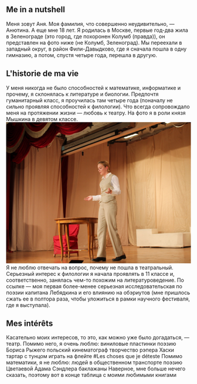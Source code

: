 ## Me in a nutshell
Меня зовут Аня. Моя фамилия, что совершенно неудивительно, — Анютина. А еще мне 18 лет.
Я родилась в Москве, первые год-два жила в Зеленограде (это город, где похоронен Колумб (правда)), он представлен на фото ниже (не Колумб, Зеленоград).
Мы переехали в западный округ, в район Фили-Давыдково, где я сначала пошла в одну гимназию, а потом, спустя четыре года, перешла в другую.
## L'historie de ma vie
У меня никогда не было способностей к математике, информатике и прочему, я склонялась к литературе и биологии. Предпочтя гуманитарный класс, я проучилась там четыре года (поначалу не сильно проявляя способностей к филологии). Что всегда сопровождало меня на протяжении жизни — любовь к театру. На фото я в роли князя Мышкина в девятом классе.
![alt-текст](https://github.com/spacemuminsh/hw1/blob/master/HOmoVZRcDvo.jpg)
Я не люблю отвечать на вопрос, почему не пошла в театральный.
Серьезный интерес к филологии я начала проявлять в 11 классе и, соответственно, занялась чем-то похожим на литературоведение. По ссылке — моя первая более-менее серьезная исследовательская по поэзии капитана Лебядкина и его влиянию на обэриутов (мне пришлось сжать ее в полтора раза, чтобы уложиться в рамки научного фестиваля, где я выступала).
## Mes intérêts
Касательно моих интересов, то это, как можно уже было догадаться, — театр. Помимо него, я очень люблю:
виниловые пластинки
поэзию Бориса Рыжего
польский кинематограф
творчество рэпера Хаски
тартар с тунцом
играть на флейте
#Les choses que je déteste
Помимо математики, я не люблю:
людей в общественном транспорте
поэзию Цветаевой
Адама Сэндлера
баклажаны
Наверное, мне больше нечего сказать, поэтому вот в конце таблица с моими любимыми книгами
